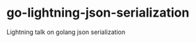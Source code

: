 go-lightning-json-serialization
===============================

Lightning talk on golang json serialization

